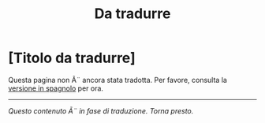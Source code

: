 ﻿---
title: [Da tradurre]
---

<!-- TODO: translation missing - Italian version -->

# [Titolo da tradurre]

Questa pagina non Ã¨ ancora stata tradotta. Per favore, consulta la [versione in spagnolo](/es/mitos-generales-3) per ora.

---

*Questo contenuto Ã¨ in fase di traduzione. Torna presto.*
